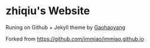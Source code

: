 # zhiqiu's Website


Runing on Github + Jekyll theme by [Gaohaoyang](https://github.com/Gaohaoyang/gaohaoyang.github.io)  

Forked from https://github.com/immiao/immiao.github.io
